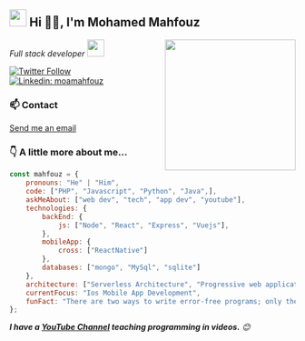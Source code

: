 <h2><img src="https://emojis.slackmojis.com/emojis/images/1531849430/4246/blob-sunglasses.gif?1531849430" width="30"/> Hi 🙏🏻, I'm Mohamed Mahfouz </h2>
<img align='right' src="https://media.giphy.com/media/M9gbBd9nbDrOTu1Mqx/giphy.gif" width="230">
<p><em>Full stack developer <img src="https://media.giphy.com/media/WUlplcMpOCEmTGBtBW/giphy.gif" width="30"> 
</em></p>

[![Twitter Follow](https://img.shields.io/twitter/follow/moamahfouz?label=Follow)](https://twitter.com/intent/follow?screen_name=moamahfouz)
[![Linkedin: moamahfouz](https://img.shields.io/badge/-moamahfouz-blue?style=flat-square&logo=Linkedin&logoColor=white&link=https://www.linkedin.com/in/moamahfouz/)](https://www.linkedin.com/in/moamahfouz/)


### 📫 Contact

<a href="mailto:moa.mahfouz@gmail.com">Send me an email</a>


### 👇 A little more about me...  

```javascript
const mahfouz = {
    pronouns: "He" | "Him",
    code: ["PHP", "Javascript", "Python", "Java",],
    askMeAbout: ["web dev", "tech", "app dev", "youtube"],
    technologies: {
        backEnd: {
            js: ["Node", "React", "Express", "Vuejs"],
        },
        mobileApp: {
            cross: ["ReactNative"]
        },
        databases: ["mongo", "MySql", "sqlite"]
    },
    architecture: ["Serverless Architecture", "Progressive web applications", "Single page applications"],
    currentFocus: "Ios Mobile App Development",
    funFact: "There are two ways to write error-free programs; only the third one works"
};
```

 <em><b>I have a <a target="_blank" href="https://youtube.com/reachstar">YouTube Channel</a> teaching programming in videos.</b> 😊</em>


